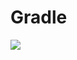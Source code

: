# Gradle

[![](https://jitpack.io/v/zj565061763/compose-scale-box.svg)](https://jitpack.io/#zj565061763/comopse-scale-box)